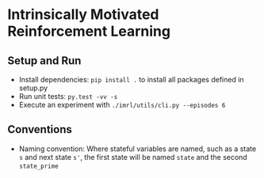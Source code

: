 # Intrinsically Motivated Reinforcement Learning

## Setup and Run
- Install dependencies: `pip install .` to install all packages defined in setup.py
- Run unit tests: `py.test -vv -s`
- Execute an experiment with `./imrl/utils/cli.py --episodes 6`

## Conventions
- Naming convention: Where stateful variables are named, such as a state `s` and next state `s'`, the first state will be named `state` and the second `state_prime`
